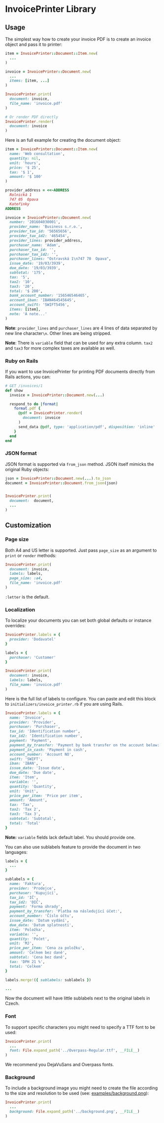 # InvoicePrinter Library

## Usage

The simplest way how to create your invoice PDF is to create an invoice object
and pass it to printer:

```ruby
item = InvoicePrinter::Document::Item.new(
  ...
)

invoice = InvoicePrinter::Document.new(
  ...
  items: [item, ...]
)

InvoicePrinter.print(
  document: invoice,
  file_name: 'invoice.pdf'
)

# Or render PDF directly
InvoicePrinter.render(
  document: invoice
)
```

Here is an full example for creating the document object:

```ruby
item = InvoicePrinter::Document::Item.new(
  name: 'Web consultation',
  quantity: nil,
  unit: 'hours',
  price: '$ 25',
  tax: '$ 1',
  amount: '$ 100'
)

provider_address = <<~ADDRESS
  Rolnická 1
  747 05  Opava
  Kateřinky
ADDRESS

invoice = InvoicePrinter::Document.new(
  number: '201604030001',
  provider_name: 'Business s.r.o.',
  provider_tax_id: '56565656',
  provider_tax_id2: '465454',
  provider_lines: provider_address,
  purchaser_name: 'Adam',
  purchaser_tax_id: '',
  purchaser_tax_id2: '',
  purchaser_lines: "Ostravská 1\n747 70  Opava",
  issue_date: '19/03/3939',
  due_date: '19/03/3939',
  subtotal: '175',
  tax: '5',
  tax2: '10',
  tax3: '20',
  total: '$ 200',
  bank_account_number: '156546546465',
  account_iban: 'IBAN464545645',
  account_swift: 'SWIFT5456',
  items: [item],
  note: 'A note...'
)
```

**Note**: `provider_lines` and `purchaser_lines` are 4 lines of data separated by new line character`\n`. Other lines are being stripped.

**Note**: There is `variable` field that can be used for any
extra column. `tax2` and `tax3` for more complex taxes are
available as well.

### Ruby on Rails

If you want to use InvoicePrinter for printing PDF documents directly from Rails
actions, you can:

```ruby
# GET /invoices/1
def show
  invoice = InvoicePrinter::Document.new(...)

  respond_to do |format|
    format.pdf {
      @pdf = InvoicePrinter.render(
        document: invoice
      )
      send_data @pdf, type: 'application/pdf', disposition: 'inline'
    }
  end
end
```

### JSON format

JSON format is supported via `from_json` method. JSON itself mimicks the original Ruby objects:

```ruby
json = InvoicePrinter::Document.new(...).to_json
document = InvoicePrinter::Document.from_json(json)


InvoicePrinter.print(
  document:  document,
  ...
)

```



## Customization

### Page size

Both A4 and US letter is supported. Just pass `page_size` as an argument to `print` or `render` methods:

```ruby
InvoicePrinter.print(
  document: invoice,
  labels: labels,
  page_size: :a4,
  file_name: 'invoice.pdf'
)
```

`:letter` is the default.


### Localization

To localize your documents you can set both global defaults or instance
overrides:

```ruby
InvoicePrinter.labels = {
  provider: 'Dodavatel'
}

labels = {
  purchaser: 'Customer'
}

InvoicePrinter.print(
  document: invoice,
  labels: labels,
  file_name: 'invoice.pdf'
)
```

Here is the full list of labels to configure. You can paste and edit this block
to `initializers/invoice_printer.rb` if you are using Rails.

```ruby
InvoicePrinter.labels = {
  name: 'Invoice',
  provider: 'Provider',
  purchaser: 'Purchaser',
  tax_id: 'Identification number',
  tax_id2: 'Identification number',
  payment: 'Payment',
  payment_by_transfer: 'Payment by bank transfer on the account below:',
  payment_in_cash: 'Payment in cash',
  account_number: 'Account NO',
  swift: 'SWIFT',
  iban: 'IBAN',
  issue_date: 'Issue date',
  due_date: 'Due date',
  item: 'Item',
  variable: '',
  quantity: 'Quantity',
  unit: 'Unit',
  price_per_item: 'Price per item',
  amount: 'Amount',
  tax: 'Tax',
  tax2: 'Tax 2',
  tax3: 'Tax 3',
  subtotal: 'Subtotal',
  total: 'Total'
}
```
**Note:** `variable`  fields lack default label. You should provide one.

You can also use sublabels feature to provide the document in two languages:

```ruby
labels = {
  ...
}

sublabels = {
  name: 'Faktura',
  provider: 'Prodejce',
  purchaser: 'Kupující',
  tax_id: 'IČ',
  tax_id2: 'DIČ',
  payment: 'Forma úhrady',
  payment_by_transfer: 'Platba na následující účet:',
  account_number: 'Číslo účtu',
  issue_date: 'Datum vydání',
  due_date: 'Datum splatnosti',
  item: 'Položka',
  variable: '',
  quantity: 'Počet',
  unit: 'MJ',
  price_per_item: 'Cena za položku',
  amount: 'Celkem bez daně',
  subtotal: 'Cena bez daně',
  tax: 'DPH 21 %',
  total: 'Celkem'
}

labels.merge!({ sublabels: sublabels })

...
```

Now the document will have little sublabels next to the original labels in Czech.

### Font

To support specific characters you might need to specify a TTF font to be used:

``` ruby
InvoicePrinter.print(
  ...
  font: File.expand_path('../Overpass-Regular.ttf', __FILE__)
)
```

We recommend you DejaVuSans and Overpass fonts.

### Background

To include a background image you might need to create the file according to the size and resolution to be used (see: [examples/background.png](https://github.com/strzibny/invoice_printer/blob/master/examples/background.png)):

``` ruby
InvoicePrinter.print(
  ...
  background: File.expand_path('../background.png', __FILE__)
)
```
